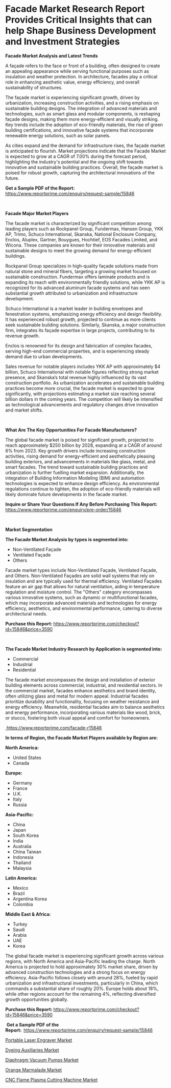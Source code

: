 <p><h1>Facade Market Research Report Provides Critical Insights that can help Shape Business Development and Investment Strategies</h1></p><p><strong>Facade Market Analysis and Latest Trends</strong></p>
<p><p>A façade refers to the face or front of a building, often designed to create an appealing appearance while serving functional purposes such as insulation and weather protection. In architecture, facades play a critical role in enhancing aesthetic value, energy efficiency, and overall sustainability of structures.</p><p>The façade market is experiencing significant growth, driven by urbanization, increasing construction activities, and a rising emphasis on sustainable building designs. The integration of advanced materials and technologies, such as smart glass and modular components, is reshaping façade designs, making them more energy-efficient and visually striking. Key trends include the adoption of eco-friendly materials, the rise of green building certifications, and innovative façade systems that incorporate renewable energy solutions, such as solar panels.</p><p>As cities expand and the demand for infrastructure rises, the façade market is anticipated to flourish. Market projections indicate that the Facade Market is expected to grow at a CAGR of 7.00% during the forecast period, highlighting the industry's potential and the ongoing shift towards innovative and sustainable building practices. Overall, the façade market is poised for robust growth, capturing the architectural innovations of the future.</p></p>
<p><strong>Get a Sample PDF of the Report:&nbsp;</strong> <a href="https://www.reportprime.com/enquiry/request-sample/15846?utm_campaign=48&utm_medium=2&utm_source=Github&utm_content=ia&utm_term=30112024&utm_id=facade">https://www.reportprime.com/enquiry/request-sample/15846</a></p>
<p>&nbsp;</p>
<p><strong>Facade Major Market Players</strong></p>
<p><p>The facade market is characterized by significant competition among leading players such as Rockpanel Group, Fundermax, Hansen Group, YKK AP, Trimo, Schuco International, Skanska, National Enclosure Company, Enclos, Aluplex, Gartner, Bouygues, Hochtief, EOS Facades Limited, and Wicona. These companies are known for their innovative materials and sustainable designs to meet the growing demand for energy-efficient buildings.</p><p>Rockpanel Group specializes in high-quality façade solutions made from natural stone and mineral fibers, targeting a growing market focused on sustainable construction. Fundermax offers laminate products and is expanding its reach with environmentally friendly solutions, while YKK AP is recognized for its advanced aluminum facade systems and has seen substantial growth attributed to urbanization and infrastructure development.</p><p>Schuco International is a market leader in building envelopes and fenestration systems, emphasizing energy efficiency and design flexibility. It has experienced robust growth, projected to continue as more clients seek sustainable building solutions. Similarly, Skanska, a major construction firm, integrates its façade expertise in large projects, contributing to its revenue growth.</p><p>Enclos is renowned for its design and fabrication of complex facades, serving high-end commercial properties, and is experiencing steady demand due to urban developments. </p><p>Sales revenue for notable players includes YKK AP with approximately $4 billion, Schuco International with notable figures reflecting strong market presence, and Skanska’s total revenue highly influenced by its vast construction portfolio. As urbanization accelerates and sustainable building practices become more crucial, the facade market is expected to grow significantly, with projections estimating a market size reaching several billion dollars in the coming years. The competition will likely be intensified as technological advancements and regulatory changes drive innovation and market shifts.</p></p>
<p>&nbsp;</p>
<p><strong>What Are The Key Opportunities For Facade Manufacturers?</strong></p>
<p><p>The global facade market is poised for significant growth, projected to reach approximately $250 billion by 2028, expanding at a CAGR of around 6% from 2023. Key growth drivers include increasing construction activities, rising demand for energy-efficient and aesthetically pleasing building exteriors, and advancements in materials like glass, metal, and smart facades. The trend toward sustainable building practices and urbanization is further fuelling market expansion. Additionally, the integration of Building Information Modeling (BIM) and automation technologies is expected to enhance design efficiency. As environmental regulations continue to tighten, the adoption of eco-friendly materials will likely dominate future developments in the facade market.</p></p>
<p><strong>Inquire or Share Your Questions If Any Before Purchasing This Report:</strong> <a href="https://www.reportprime.com/enquiry/pre-order/15846?utm_campaign=48&utm_medium=2&utm_source=Github&utm_content=ia&utm_term=30112024&utm_id=facade">https://www.reportprime.com/enquiry/pre-order/15846</a></p>
<p>&nbsp;</p>
<p><strong>Market Segmentation</strong></p>
<p><strong>The Facade Market Analysis by types is segmented into:</strong></p>
<p><ul><li>Non-Ventilated Façade</li><li>Ventilated Façade</li><li>Others</li></ul></p>
<p><p>Facade market types include Non-Ventilated Façade, Ventilated Façade, and Others. Non-Ventilated Façades are solid wall systems that rely on insulation and are typically used for thermal efficiency. Ventilated Façades feature an air gap that allows for natural ventilation, aiding in temperature regulation and moisture control. The "Others" category encompasses various innovative systems, such as dynamic or multifunctional facades, which may incorporate advanced materials and technologies for energy efficiency, aesthetics, and environmental performance, catering to diverse architectural needs.</p></p>
<p><strong>Purchase this Report:&nbsp;</strong><a href="https://www.reportprime.com/checkout?id=15846&price=3590&utm_campaign=48&utm_medium=2&utm_source=Github&utm_content=ia&utm_term=30112024&utm_id=facade">https://www.reportprime.com/checkout?id=15846&price=3590</a></p>
<p>&nbsp;</p>
<p><strong>The Facade Market Industry Research by Application is segmented into:</strong></p>
<p><ul><li>Commercial</li><li>Industrial</li><li>Residential</li></ul></p>
<p><p>The facade market encompasses the design and installation of exterior building elements across commercial, industrial, and residential sectors. In the commercial market, facades enhance aesthetics and brand identity, often utilizing glass and metal for modern appeal. Industrial facades prioritize durability and functionality, focusing on weather resistance and energy efficiency. Meanwhile, residential facades aim to balance aesthetics and energy performance, incorporating various materials like wood, brick, or stucco, fostering both visual appeal and comfort for homeowners.</p></p>
<p><a href="https://www.reportprime.com/facade-r15846?utm_campaign=48&utm_medium=2&utm_source=Github&utm_content=ia&utm_term=30112024&utm_id=facade">&nbsp;https://www.reportprime.com/facade-r15846</a></p>
<p><strong>In terms of Region, the Facade Market Players available by Region are:</strong></p>
<p>
    <p> <strong> North America: </strong>
        <ul>
            <li>United States</li>
            <li>Canada</li>
        </ul>
        </p> 
    <p> <strong> Europe: </strong>
        <ul>
            <li>Germany</li>
            <li>France</li>
            <li>U.K.</li>
            <li>Italy</li>
            <li>Russia</li>
        </ul>
        </p> 
    <p> <strong> Asia-Pacific: </strong>
        <ul>
            <li>China</li>
            <li>Japan</li>
            <li>South Korea</li>
            <li>India</li>
            <li>Australia</li>
            <li>China Taiwan</li>
            <li>Indonesia</li>
            <li>Thailand</li>
            <li>Malaysia</li>
        </ul>
        </p> 
    <p> <strong> Latin America: </strong>
        <ul>
            <li>Mexico</li>
            <li>Brazil</li>
            <li>Argentina Korea</li>
            <li>Colombia</li>
        </ul>
        </p> 
    <p> <strong> Middle East & Africa: </strong>
        <ul>
            <li>Turkey</li>
            <li>Saudi</li>
            <li>Arabia</li>
            <li>UAE</li>
            <li>Korea</li>
        </ul>
    </p>
    </p>
<p><p>The global facade market is experiencing significant growth across various regions, with North America and Asia-Pacific leading the charge. North America is projected to hold approximately 30% market share, driven by advanced construction technologies and a strong focus on energy efficiency. Asia-Pacific follows closely with around 28%, fueled by rapid urbanization and infrastructural investments, particularly in China, which commands a substantial share of roughly 20%. Europe holds about 18%, while other regions account for the remaining 4%, reflecting diversified growth opportunities globally.</p></p>
<p><strong>Purchase this Report: </strong><a href="https://www.reportprime.com/checkout?id=15846&price=3590&utm_campaign=48&utm_medium=2&utm_source=Github&utm_content=ia&utm_term=30112024&utm_id=facade">https://www.reportprime.com/checkout?id=15846&price=3590</a></p>
<p>&nbsp;<strong>Get a Sample PDF of the Report:&nbsp;&nbsp;</strong><a href="https://www.reportprime.com/enquiry/request-sample/15846?utm_campaign=48&utm_medium=2&utm_source=Github&utm_content=ia&utm_term=30112024&utm_id=facade">https://www.reportprime.com/enquiry/request-sample/15846</a></p>
<p><strong></strong></p>
<p><p><a href="https://issuu.com/reportprime-2/docs/portable-laser-engraver-market-size-2030.pptx?utm_campaign=48&utm_medium=2&utm_source=Github&utm_content=ia&utm_term=30112024&utm_id=facade">Portable Laser Engraver Market</a></p><p><a href="https://www.linkedin.com/pulse/dyeing-auxiliaries-market-shifts-strategic-analysis-2024-2031-xgfde?utm_campaign=48&utm_medium=2&utm_source=Github&utm_content=ia&utm_term=30112024&utm_id=facade">Dyeing Auxiliaries Market</a></p><p><a href="https://www.linkedin.com/pulse/exploring-diaphragm-vacuum-pumps-market-dynamics-global-trends-yf6ic?utm_campaign=48&utm_medium=2&utm_source=Github&utm_content=ia&utm_term=30112024&utm_id=facade">Diaphragm Vacuum Pumps Market</a></p><p><a href="https://www.linkedin.com/pulse/orange-marmalade-market-segmentation-applications-types-growth-0cjsf?utm_campaign=48&utm_medium=2&utm_source=Github&utm_content=ia&utm_term=30112024&utm_id=facade">Orange Marmalade Market</a></p><p><a href="https://issuu.com/reportprime-2/docs/cnc-flame-plasma-cutting-machine-market-size-2030.?utm_campaign=48&utm_medium=2&utm_source=Github&utm_content=ia&utm_term=30112024&utm_id=facade">CNC Flame Plasma Cutting Machine Market</a></p></p>